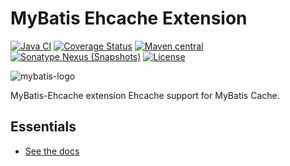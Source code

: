 MyBatis Ehcache Extension
=========================

[![Java CI](https://github.com/mybatis/ehcache-cache/actions/workflows/ci.yaml/badge.svg)](https://github.com/mybatis/ehcache-cache/actions/workflows/ci.yaml)
[![Coverage Status](https://coveralls.io/repos/mybatis/ehcache-cache/badge.svg?branch=master&service=github)](https://coveralls.io/github/mybatis/ehcache-cache?branch=master)
[![Maven central](https://maven-badges.herokuapp.com/maven-central/org.mybatis.caches/mybatis-ehcache/badge.svg)](https://maven-badges.herokuapp.com/maven-central/org.mybatis.caches/mybatis-ehcache)
[![Sonatype Nexus (Snapshots)](https://img.shields.io/nexus/s/https/oss.sonatype.org/org.mybatis.caches/mybatis-ehcache.svg)](https://oss.sonatype.org/content/repositories/snapshots/org/mybatis/caches/mybatis-ehcache/)
[![License](http://img.shields.io/:license-apache-brightgreen.svg)](http://www.apache.org/licenses/LICENSE-2.0.html)

![mybatis-logo](http://mybatis.github.io/images/mybatis-logo.png)

MyBatis-Ehcache extension Ehcache support for MyBatis Cache.

Essentials
----------

* [See the docs](http://mybatis.github.io/ehcache-cache/)
